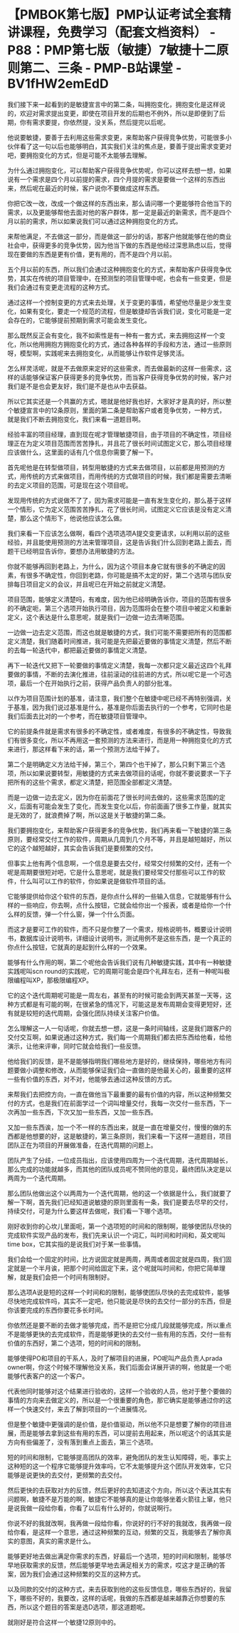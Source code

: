 # 【PMBOK第七版】PMP认证考试全套精讲课程，免费学习（配套文档资料） - P88：PMP第七版（敏捷）7敏捷十二原则第二、三条 - PMP-B站课堂 - BV1fHW2emEdD

我们接下来一起看到的是敏捷宣言中的第二条，叫拥抱变化，拥抱变化是这样说的，欢迎对需求提出变更，即使在项目开发的后期也不例外，所以是即便到了后期，你有需求要提，你依然提，没关系，然后提完以后呢。

他说要敏捷，要善于去利用这些需求变更，来帮助客户获得竞争优势，可能很多小伙伴看了这一句以后也能够明白，其实我们关注的焦点是，要善于提出需求变更对吧，要拥抱变化的方式，但是可能不太能够去理解。

为什么通过拥抱变化，可以帮助客户获得竞争优势呢，你可以这样去想一想，如果说有一个需求是四个月以前提的需求，四个月提的需求是要做一个这样的东西出来，然后呢在最近的时候，客户说你不要做成这样东西。

你把它改一改，改成一个做这样的东西出来，那么请问哪一个更能够符合他当下的需求，以及更能够帮他去面对他的客户群体，那一定是最近的新需求，而不是四个月以前的需求，所以如果说我们可以通过这种拥抱变化的方式。

来帮他满足，不去做这一部分，而是做这一部分的话，那客户他就能够在他的商业社会中，获得更多的竞争优势，因为他当下做的东西是他经过深思熟虑以后，觉得现在要做的东西是更有价值，更有用的，而不是四个月以前。

五个月以前的东西，所以我们会通过这种拥抱变化的方式，来帮助客户获得竞争优势，其实在传统的项目管理中，在预测型的项目管理中呢，也会有一些变更，但是我们会通过有变更走流程的这种方式。

通过这样一个控制变更的方式来去处理，关于变更的事情，希望他尽量是少发生变化，如果有变化，要走一个规范的流程，但是敏捷却告诉我们说，变化可能是一定会存在的，它能够提前预期到需求可能会发生变化。

那么既然反正会有变化，我不如索性是有一种有一套方式，来去拥抱这样一个变化，所以他用拥抱方拥抱变化的方式，通过各种各样的手段和方法，通过一些原则呀，模型啊，实践呢来去拥抱变化，从而能够让作软件足够灵活。

怎么样灵活呢，就是不去做原来定好的这些需求，而去做最新的这样一些需求，这样的话能够保证客户获得更多的竞争优势，而当客户获得竞争优势的时候，客户对我们是不是也会更友好，我们是不是也从中去获益。

所以它其实还是一个共赢的方式，嗯就是他好我也好，大家好才是真的好，所以整个敏捷宣言中的12条原则，里面的第二条是帮助客户或者竞争优势，一种方式，就是我们不断去拥抱变化，我们来看一道题目啊。

经验丰富的项目经理，直到现在呢才管理敏捷项目，由于项目的不确定性，项目经理正在为定义项目范围而苦苦挣扎，并且花了很长时间试图定义它，那么项目经理应该做什么，这里面的话有几个信息你需要了解一下。

首先呢他是在转型做项目，转型用敏捷的方式来去做项目，以前都是用预测的方式，用传统的方式来做项目，而用传统的方式做项目的时候，我们都是需要去清晰的去定义项目的范围，可是现在这个项目呢。

发现用传统的方式说做不了了，因为需求可能是一直有发生变化的，那么基于这样一个情形，它为定义范围苦苦挣扎，花了很长时间，试图定义它应该是没有定义清楚，那么这个情形下，他说他应该怎么做。

我们来看一下应该怎么做啊，看四个选项选项A提交变更请求，以利用以前的这些经验，并且能使用预测的方法来管理项目，这是告诉我们什么回到老路上面去，而题干已经明显告诉你，要想办法用敏捷的方法。

你就不能够再回到老路上，为什么，因为这个项目本身它就有很多的不确定的因素，有很多不确定性，你回到老路，你可能是搞不太定的好，第二个选项与团队安排每日项目定义的会议，并且呢已在开始之前就定义清楚。

项目范围，能够定义清楚吗，有难度，因为他已经明确告诉你，项目的范围有很多的不确定呃，第三个选项开始执行项目，因为范围将会在整个项目中被定义和重新定义，这个表达是什么意思呢，就是我们一边做一边去清晰范围。

一边做一边去定义范围，而这也就是敏捷的方式，我们可能不需要把所有的范围都定义清楚，我们随着时间推进，我可能是先把最近要做的事情定义清楚，然后不断的去每一轮迭代中，都把最近要做的事情定义清楚。

再下一轮迭代又把下一轮要做的事情定义清楚，我每一次都只定义最近这四个礼拜要做的事情，不断的去演化推进，往前滚动的往前进的方式，所以呢它是一个可选项，最后一个在开始执行之前，获得产品负责人的部分批准。

以作为项目范围计划的基准，请注意，我们整个在敏捷中呢已经不再特别强调，关于基准，因为我们说过基准是什么，基准是你后面去执行的一个参考，它同时也是我们后面去比对的一个参考，而在敏捷项目管理中。

它的前提条件就是需求有很多的不确定性，或者难度，有很多的不确定性，导致我们有很多变化，所以不再用这一套预测的方法来进行，而是用一种拥抱变化的方式来进行，那这样看下来的话，第一个预测方法给干掉了。

第二个是明确定义方法给干掉，第三个，第四个也干掉了，那么只剩下第三个选项，所以如果说要转型，用敏捷的方式来去做项目的话呢，你就不要说要求一下子把所有的这些个需求，都定义清楚，把范围全部都定义清楚。

而是一边做一边去定义，因为你在前面花了很长时间去做的，这些需求范围的定义，后面有可能会发生了变化，而发生变化以后，你前面画了很多工作量，就其实是无效的了，就浪费掉了啊，所以这是关于敏捷的第二条。

我们要拥抱变化，来帮助客户获得更多的竞争优势，我们再来看一下敏捷的第三条原则，要经常交付工作的软件，周期从几周到几个月不等，并且是越短越好，所以它的这个越短越好，其实会告诉我们是要频繁的交付。

但事实上他有两个信息啊，一个信息是要去交付，经常交付频繁的交付，还有一个呢是周期要很短对吧，它是什么意思呢，就是我们要经常交付那些可以工作的软件，什么叫可以工作的软件，你如果说是做软件项目的话。

它能够提供给你这个软件的东西，是你点什么样的一些输入信息，它就能够有什么样的一些响应，你去啊，点什么按钮，它就会给你出一个报表，或者是给你一个什么样的反馈，弹一个什么窗，弹一个什么页面。

而这才是要可工作的软件，而不只是你整了一个需求，规格说明书，概要设计说明书，数据库设计说明书，详细设计说明书，测试用例不是这些东西，是一个真正的你点什么按钮，它就真的是起到什么样的一个效果。

能够有什么作用的啊，第二个呢他会告诉我们说有几种敏捷实践，其中有一种敏捷实践呢叫scn round的实践呢，它的周期可能会是四个礼拜左右，还有一种呢叫极限编程叫XP，那极限编程XP。

它的这个迭代周期呢可能是一周左右，甚至有的时候可能会到两天甚至一天等，这种方式都是有可能的啊，在很紧急的情况下，可能这是发布周期会变得更短好，还有就是较短的迭代周期，会强化团队持续关注客户价值。

怎么理解这一人一句话呢，你就去想一想，这是一条时间轴线，这是我们跟客户的交付交互啊，如果说通过这种方式，我们每一个周期我们都去把东西给他看，给他演示，让他来评审，同时它就会给我们一些反馈。

他给我们的反馈，是不是能够指明我们哪些地方是好的，继续保持，哪些地方有问题要做小调整和修改，从而能够保证我们会一直做的是他最关心的，最重要的这样一些有价值的东西，对不对，他能够去通过这种反馈的方式。

来帮我们去把控方向，一直在做他当下最重要的最有价值的内容，所以这种频繁交付的方式，也是我们在前面学过一个词叫增量交付，我每一次交付一些东西，下一次再加一些东西，下次又加一些东西，又加一些东西。

又加一些东西诶，加一个不一样的东西出来，就是一直在增量交付，慢慢的做的东西都是他想要的好，这是敏捷的，第三条原则，我们来看一下这样一道题目，项目团队正在为项目的开展做准备，在迭代周期的问题上。

团队产生了分歧，一位成员指出，应该使用四周为一个迭代周期，迭代周期越长，那么完成的功能就越多，而其他的团队成员呢不赞同他的意见，最终团队决定是以两周为一个迭代周期。

那么团队他做出这个以两周为一个迭代周期，他的这一个依据是什么，我们就要了解一下啊，首先我们已经知道说敏捷的原则里面有一条，我们是要去尽早的交付，持续交付，可是为什么要这样去做呢，我们看一下哪个选项。

刚好收到你的心坎儿里面呃，第一个选项短的时间和的限制啊，能够使团队尽快的完成软件实现产品的发布，我们先来认识一个词汇，叫时间和时间和，英文呢叫time box，它其实指的是说我们对于某一些事情。

我们会给一个固定的时间，比方说固定就是两周，两周或者固定就是四周，我们固定就是一个半月诶，把那个时间给固定下来，这个呢就叫时间和，你把它简单理解，就是我们会把一个时间有限制好。

那么选项A说是短的这样一个时间和的限制，能够使团队尽快的去完成软件，能够尽快地完成软件吗，其实不一定吧，他只能说是尽快的去交付一部分的东西，但是你该要完成的东西你要花多长时间。

你依然还是要不断的去做才能够完成，而不是把它分成几段就能够完成，所以重点不是能够更快的去完成软件，而是能够更快的去交付一些有用的东西，交付一些有价值的东西好，第二个选项，短的时间和的限制。

能够使得PO和项目的干系人，及时了解项目的进展，PO呢叫产品负责人prada owner啊，你这个时候不理解他没关系，我们后面会详展开讲的啊，他就是一个呃能够代表客户的这一个客户。

代表他同时能够对这个结果进行验收的，这样一个验收的人员，他对于整个要做的事情的方向来去做定义的，所以是一个很重要的角色，那它确实是能够通过你的这样一个快速交付，来去了解到项目的一个进展情况。

但是整个敏捷中更强调的是价值，是价值驱动，所以他不只是想要了解你的项目进展，而是能够去拿到这些有用的东西，可以提前去用起来，所以呢这个的话其实是方向有些偏差了，没有落到重点上面去，第三个选项。

短的时间和限制，它能够提高团队的效率，避免团队的发生认知障碍，呃，事实上这种短的这一个程序它能够提升效率吗，它不太能够提升这个团队开发效率，它只能够是说更快的去交付，更频繁的去交付。

然后更快的去获取对方的反馈，然后更好的去知道这个方向，所以这个表达其实有问题啊，敏捷不是万能的啊，敏捷它不能够真的是让你能够坐着火箭往上窜，他只是说我做一段给你看，你看了以后有什么好的，你就说啊行。

你说不好的我就改啊，我再做一段给你看，你说好的行不好的我就改，我再做一段给你看，是这样一个意思，通过这种频繁的互动，频繁的交互，我能够去了解你真实的意图，真实的需求是什么。

能够更好地去做出满足你需求的东西，好最后一个选项，短的时间和限制，能够尽早地获取需求的反馈，然后能够更早地去满足相关方的需求，哎这才是正确的答案，因为我们会通过这种频繁的交互的这种方式。

以及同款的交付的这种方式，来去获取到他的这些反馈信息，哪些东西好的，我留下，哪些不好的，我要改，这样的话呢，我做的东西都是越来越靠近你想要的东西，所以这个题目的答案是选D选项，那这道题呢。

就刚好是符合这样一个敏捷12原则中的。